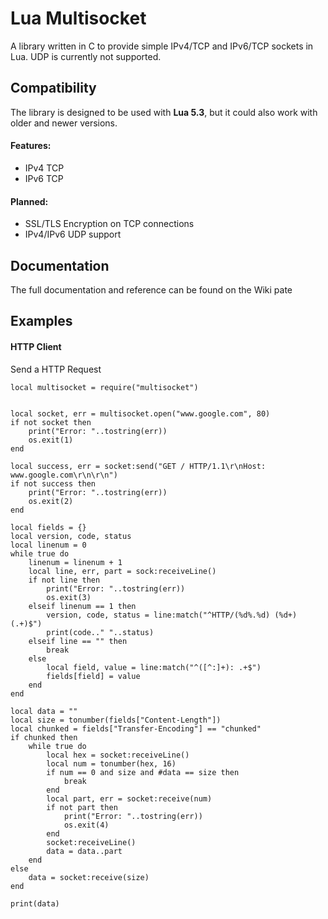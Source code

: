 
# Lua Multisocket
A library written in C to provide simple IPv4/TCP and IPv6/TCP sockets in Lua.
UDP is currently not supported.

## Compatibility
The library is designed to be used with **Lua 5.3**, 
but it could also work with older and newer versions.

#### Features:
* IPv4 TCP
* IPv6 TCP

#### Planned:
* SSL/TLS Encryption on TCP connections
* IPv4/IPv6 UDP support

## Documentation
The full documentation and reference can be found on the Wiki pate

## Examples
#### HTTP Client
Send a HTTP Request
```
local multisocket = require("multisocket")


local socket, err = multisocket.open("www.google.com", 80)
if not socket then
    print("Error: "..tostring(err))
    os.exit(1)
end

local success, err = socket:send("GET / HTTP/1.1\r\nHost: www.google.com\r\n\r\n")
if not success then
    print("Error: "..tostring(err))
    os.exit(2)
end

local fields = {}
local version, code, status
local linenum = 0
while true do
    linenum = linenum + 1
    local line, err, part = sock:receiveLine()
    if not line then
        print("Error: "..tostring(err))
        os.exit(3)
    elseif linenum == 1 then
        version, code, status = line:match("^HTTP/(%d%.%d) (%d+) (.+)$")
        print(code.." "..status)
    elseif line == "" then
        break
    else
        local field, value = line:match("^([^:]+): .+$")
        fields[field] = value
    end
end

local data = ""
local size = tonumber(fields["Content-Length"])
local chunked = fields["Transfer-Encoding"] == "chunked"
if chunked then
    while true do
        local hex = socket:receiveLine()
        local num = tonumber(hex, 16)
        if num == 0 and size and #data == size then
            break
        end
        local part, err = socket:receive(num)
        if not part then
            print("Error: "..tostring(err))
            os.exit(4)
        end
        socket:receiveLine()
        data = data..part
    end
else
    data = socket:receive(size)
end

print(data)


```

